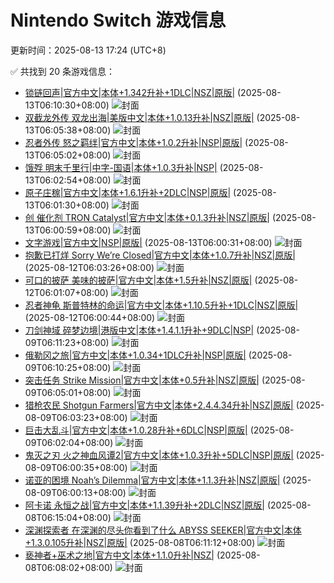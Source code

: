 # Nintendo Switch 游戏信息
更新时间：2025-08-13 17:24 (UTC+8)

✅ 共找到 20 条游戏信息：

- [锁链回声|官方中文|本体+1.342升补+1DLC|NSZ|原版|](https://www.gamer520.com/47408.html) (2025-08-13T06:10:30+08:00)
  ![封面](https://s1.imagehub.cc/images/2025/08/08/7cfd89fbf726f5c7ca6e78a2610fa1f8.jpg)
- [双截龙外传 双龙出海|美版中文|本体+1.0.13升补|NSZ|原版|](https://www.gamer520.com/62720.html) (2025-08-13T06:05:38+08:00)
  ![封面](https://shared.cdn.queniuqe.com/store_item_assets/steam/apps/1967260/capsule_616x353_schinese.jpg?t=1690219604)
- [忍者外传 怒之羁绊|官方中文|本体+1.0.2升补|NSP|原版|](https://www.gamer520.com/97097.html) (2025-08-13T06:05:02+08:00)
  ![封面](https://shared.cdn.queniuqe.com/store_item_assets/steam/apps/2542120/88c23fd0a4ee2026717eb4b5ca3473c6dcd8c9d3/capsule_616x353.jpg?t=1752053750)
- [饿殍 明末千里行|中字-国语|本体+1.0.3升补|NSP|](https://www.gamer520.com/90097.html) (2025-08-13T06:02:54+08:00)
  ![封面](https://shared.cdn.queniuqe.com/store_item_assets/steam/apps/2593370/capsule_616x353_schinese.jpg?t=1712656011)
- [原子庄稼|官方中文|本体+1.6.1升补+2DLC|NSP|原版|](https://www.gamer520.com/6161.html) (2025-08-13T06:01:30+08:00)
  ![封面](https://ig.freer.blog/upload/art_editor/20200919-1/d2b5a5c3a3d881c4c0e936011cabe656.jpg)
- [创 催化剂 TRON Catalyst|官方中文|本体+0.1.3升补|NSZ|原版|](https://www.gamer520.com/94617.html) (2025-08-13T06:00:59+08:00)
  ![封面](https://assets.nintendo.com/image/upload/ar_16:9,c_lpad,w_1240/b_white/f_auto/q_auto/ncom/software/switch/70010000089255/ec7b9a76c84e0bbd85d604e3f0ea294debcb549bf7bc8765d45d60d781e1138a)
- [文字游戏|官方中文|NSP|原版|](https://www.gamer520.com/97769.html) (2025-08-13T06:00:31+08:00)
  ![封面](https://img-eshop.cdn.nintendo.net/i/f84af30cb3a0e58f29ca95665cde85da9b560e7519eae2dde639ee75af316ed0.jpg?w=1000)
- [抱歉已打烊 Sorry We’re Closed|官方中文|本体+1.0.7升补|NSZ|原版|](https://www.gamer520.com/97696.html) (2025-08-12T06:03:26+08:00)
  ![封面](https://store.nintendo.com.hk/media/catalog/product/cache/3be328691086628caca32d01ffcc430a/c/8/c8efaace92729a2ab7d2465b5b642e0e8c39e5e6e3304a201a6bacdbb01ac462.jpg)
- [可口的披萨 美味的披萨|官方中文|本体+1.5升补|NSZ|原版|](https://www.gamer520.com/5873.html) (2025-08-12T06:01:07+08:00)
  ![封面](https://shared.cdn.queniuqe.com/store_item_assets/steam/apps/770810/capsule_616x353_schinese.jpg?t=1703191580)
- [忍者神龟 斯普特林的命运|官方中文|本体+1.10.5升补+1DLC|NSZ|原版|](https://www.gamer520.com/79485.html) (2025-08-12T06:00:44+08:00)
  ![封面](https://shared.cdn.queniuqe.com/store_item_assets/steam/apps/2996040/capsule_616x353.jpg?t=1721143532)
- [刀剑神域 碎梦边境|港版中文|本体+1.4.1.1升补+9DLC|NSP|](https://www.gamer520.com/82727.html) (2025-08-09T06:11:23+08:00)
  ![封面](https://shared.cdn.queniuqe.com/store_item_assets/steam/apps/1858630/capsule_616x353_schinese.jpg?t=1727735851)
- [俄勒冈之旅|官方中文|本体+1.0.34+1DLC升补|NSP|原版|](https://www.gamer520.com/46274.html) (2025-08-09T06:10:25+08:00)
  ![封面](https://shared.cdn.queniuqe.com/store_item_assets/steam/apps/2013360/capsule_616x353.jpg?t=1714123107)
- [突击任务 Strike Mission|官方中文|本体+0.5升补|NSZ|原版|](https://www.gamer520.com/96786.html) (2025-08-09T06:05:01+08:00)
  ![封面](https://assets.nintendo.com/image/upload/ar_16:9,c_lpad,w_1240/b_white/f_auto/q_auto/ncom/software/switch/70010000085900/73e6edd1a63d676f5187dee7c947696fddd0d1f4c0008c1b8d77546ebbb3b4ef)
- [猎枪农民 Shotgun Farmers|官方中文|本体+2.4.4.34升补|NSZ|原版|](https://www.gamer520.com/88329.html) (2025-08-09T06:03:23+08:00)
  ![封面](https://shared.cdn.queniuqe.com/store_item_assets/steam/apps/604240/capsule_616x353.jpg?t=1732218882)
- [巨击大乱斗|官方中文|本体+1.0.28升补+6DLC|NSP|原版|](https://www.gamer520.com/62777.html) (2025-08-09T06:02:04+08:00)
  ![封面](https://ig.freer.blog/2023/08/06/999bc4ea7fd7b.jpg)
- [鬼灭之刃 火之神血风谭2|官方中文|本体+1.0.3升补+5DLC|NSP|原版|](https://www.gamer520.com/97137.html) (2025-08-09T06:00:35+08:00)
  ![封面](https://assets.nintendo.com/image/upload/ar_16:9,c_lpad,w_1240/b_white/f_auto/q_auto/ncom/software/switch/70010000086956/d13ae5d926b6c7ad34769073b7d91012d6ed55f0082600ab334ab941c9340060)
- [诺亚的困境 Noah’s Dilemma|官方中文|本体+1.1.3升补|NSZ|原版|](https://www.gamer520.com/97086.html) (2025-08-09T06:00:13+08:00)
  ![封面](https://assets.nintendo.com/image/upload/ar_16:9,c_lpad,w_1240/b_white/f_auto/q_auto/ncom/software/switch/70010000099843/0d08b5ce3f6c4d7402bf43e38333276159eeb4244511e5c69faa646bd6108a33)
- [阿卡诺 永恒之战|官方中文|本体+1.1.39升补+2DLC|NSZ|原版|](https://www.gamer520.com/44407.html) (2025-08-08T06:15:04+08:00)
  ![封面](https://shared.cdn.queniuqe.com/store_item_assets/steam/apps/1717270/capsule_616x353.jpg?t=1703183487)
- [深渊探索者 在深渊的尽头你看到了什么 ABYSS SEEKER|官方中文|本体+1.3.0.105升补|NSZ|原版|](https://www.gamer520.com/89471.html) (2025-08-08T06:11:12+08:00)
  ![封面](https://ig.freer.blog/2024/12/06/c490d5221820e.jpg)
- [亵神者+巫术之地|官方中文|本体+1.1.0升补|NSZ|](https://www.gamer520.com/97509.html) (2025-08-08T06:08:02+08:00)
  ![封面](https://s1.imagehub.cc/images/2025/08/08/832304d29a43b8a6b001cff756802218.jpg)
